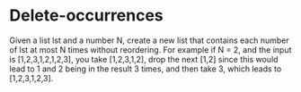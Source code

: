 # Delete-occurrences

Given a list lst and a number N, create a new list that contains each number of lst at 
most N times without reordering. For example if N = 2, and the input is [1,2,3,1,2,1,2,3], 
you take [1,2,3,1,2], drop the next [1,2] since this would lead to 1 and 2 being in the 
result 3 times, and then take 3, which leads to [1,2,3,1,2,3].
